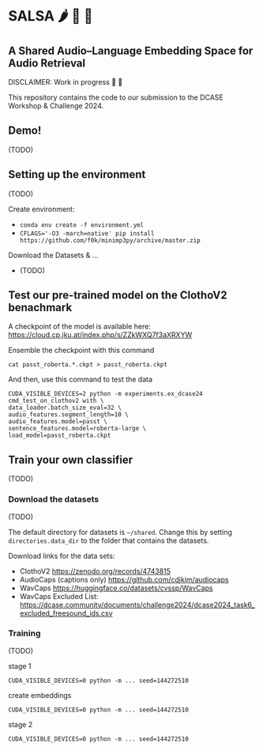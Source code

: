 # SALSA :hot_pepper: :tomato: :dancer:
## A Shared Audio–Language Embedding Space for Audio Retrieval

DISCLAIMER: Work in progress :construction_worker: :nut_and_bolt:

This repository contains the code to our submission to the DCASE Workshop & Challenge 2024.

## Demo!
(TODO)

## Setting up the environment
(TODO)

Create environment:
- `conda env create -f environment.yml`
- `CFLAGS='-O3 -march=native' pip install https://github.com/f0k/minimp3py/archive/master.zip`

Download the Datasets & ... 
- (TODO) 

## Test our pre-trained model on the ClothoV2 benachmark

A checkpoint of the model is available here: 
https://cloud.cp.jku.at/index.php/s/ZZkWXQ7f3aXRXYW

Ensemble the checkpoint with this command
```
cat passt_roberta.*.ckpt > passt_roberta.ckpt
```

And then, use this command to test the data
```
CUDA_VISIBLE_DEVICES=2 python -m experiments.ex_dcase24 cmd_test_on_clothov2 with \
data_loader.batch_size_eval=32 \
audio_features.segment_length=10 \
audio_features.model=passt \
sentence_features.model=roberta-large \
load_model=passt_roberta.ckpt
```


## Train your own classifier
(TODO)


### Download the datasets
(TODO)

The default directory for datasets is `~/shared`. Change this by setting `directories.data_dir` to the folder that contains the datasets.

Download links for the data sets:
- ClothoV2 https://zenodo.org/records/4743815
- AudioCaps (captions only) https://github.com/cdjkim/audiocaps
- WavCaps https://huggingface.co/datasets/cvssp/WavCaps
- WavCaps Excluded List: https://dcase.community/documents/challenge2024/dcase2024_task6_excluded_freesound_ids.csv


### Training
(TODO)

stage 1
```
CUDA_VISIBLE_DEVICES=0 python -m ... seed=144272510 

```

create embeddings
```
CUDA_VISIBLE_DEVICES=0 python -m ... seed=144272510 
```

stage 2
```
CUDA_VISIBLE_DEVICES=0 python -m ... seed=144272510
```
